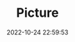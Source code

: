 ---
weight: 1
images:
- /images/edited/20.jpeg
title: Picture
date: 2022-10-24 22:59:53
tags: [luminar neo,work]
---